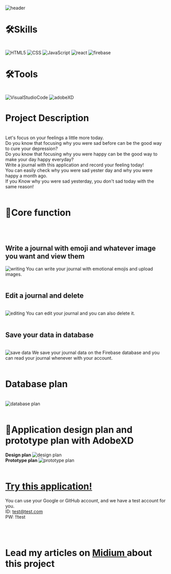 ![header](https://capsule-render.vercel.app/api?type=waving&color=91b1a2&height=300&section=header&text=EMOTION%20JOURNAL&fontSize=70&fontColor=fff)



# 🛠Skills
<br>
<img alt="HTML5" src ="https://img.shields.io/badge/HTML5-E34F26.svg?&style=for-the-badge&logo=HTML5&logoColor=fff"/>
<img alt="CSS" src ="https://img.shields.io/badge/CSS-F43059.svg?&style=for-the-badge&logo=CSSWizardry&logoColor=fff"/>
<img alt="JavaScript" src ="https://img.shields.io/badge/JavaScript-F7DF1E.svg?&style=for-the-badge&logo=JavaScript&logoColor=fff"/>
<img alt="react" src="https://img.shields.io/badge/React-20232A?style=for-the-badge&logo=react&logoColor=61DAFB"/>
<img alt="firebase" src="https://img.shields.io/badge/firebase-ffca28?style=for-the-badge&logo=firebase&logoColor=black" />
<br>
  

# 🛠Tools
<br>
<img alt="VisualStudioCode" src ="https://img.shields.io/badge/VisualStudioCode-007ACC.svg?&style=for-the-badge&logo=Visual Studio Code&logoColor=fff"/>
<img alt="adobeXD" src="https://img.shields.io/badge/Adobe%20XD-470137?style=for-the-badge&logo=Adobe%20XD&logoColor=#FF61F6" />
<br>

# Project Description 
<br>
Let's focus on your feelings a little more today. <br>
Do you know that focusing why you were sad before can be the good way to cure your depression? <br>
Do you know that focusing why you were happy can be the good way to make your day happy everyday? <br>
Write a journal with this application and record your feeling today! <br>
You can easily check why you were sad yester day and why you were happy a month ago. <br>
If you Know why you were sad yesterday, you don't sad today with the same reason!
<br>
<br>

# 📂Core function 
<br>
<br>

## Write a journal with emoji and whatever image you want and view them
<img alt="writing" src="https://res.cloudinary.com/nara9709/image/upload/v1667201738/wrting_view_fqfnyx.gif" />
You can write your journal with emotional emojis and upload images.

<br>
<br>

## Edit a journal and delete
<br>
<img alt="editing" src="https://res.cloudinary.com/nara9709/image/upload/v1667201731/delete_edit_b2irbw.gif" />
You can edit your journal and you can also delete it.
<br>
<br>

## Save your data in database
<br>
<img alt="save data" src="https://res.cloudinary.com/nara9709/image/upload/v1667202383/savedata_il6mi6.gif" />
We save your journal data on the Firebase database and you can read your journal whenever with your account.
<br>
<br>

# Database plan
<br>
<img alt="database plan" src="https://res.cloudinary.com/nara9709/image/upload/v1667204587/database_knbphb.jpg" />

<br>
<br>

# 🎨Application design plan and prototype plan with AdobeXD
<strong> Design plan </strong>
<img alt="design plan" src="https://res.cloudinary.com/nara9709/image/upload/v1667203567/Screen_Shot_2022-10-31_at_4.02.24_AM_osxanq.png" />
<br>
<strong> Prototype plan </strong>
<img alt="prototype plan" src="https://res.cloudinary.com/nara9709/image/upload/v1667203567/Screen_Shot_2022-10-31_at_4.02.48_AM_vt9kdx.png" />
<br>
<br>

# <a href="https://emotionjournal.netlify.app/"> Try this application! </a>
You can use your Google or GitHub account, and we have a test account for you. <br>
ID: test@test.com <br>
PW: !!test <br>

<br>
<br>

# Lead my articles on <a href="https://medium.com/@worldkr19/list/emotion-journal-project-reactjs-e7dc079f6ecc" target="_blank"> Midium </a> about this project

